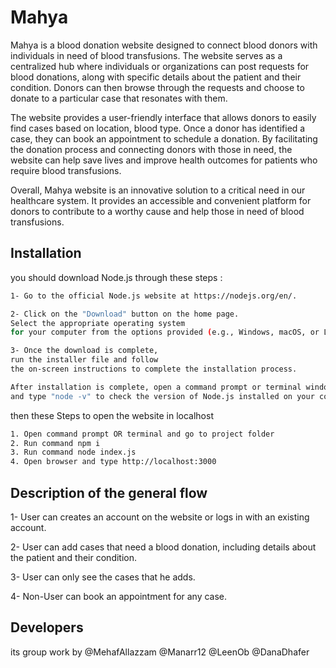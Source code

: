 # Mahya

Mahya is a blood donation website designed to connect blood donors with individuals in need of blood transfusions. The website serves as a centralized hub where individuals or organizations can post requests for blood donations, along with specific details about the patient and their condition. Donors can then browse through the requests and choose to donate to a particular case that resonates with them.

The website provides a user-friendly interface that allows donors to easily find cases based on location, blood type.
Once a donor has identified a case, they can book an appointment to schedule a donation. By facilitating the donation process and connecting donors with those in need, the website can help save lives and improve health outcomes for patients who require blood transfusions.

Overall, Mahya website is an innovative solution to a critical need in our healthcare system. It provides an accessible and convenient platform for donors to contribute to a worthy cause and help those in need of blood transfusions. 

## Installation

you should download Node.js through these steps :

```bash
1- Go to the official Node.js website at https://nodejs.org/en/.

2- Click on the "Download" button on the home page.
Select the appropriate operating system 
for your computer from the options provided (e.g., Windows, macOS, or Linux).

3- Once the download is complete,
run the installer file and follow 
the on-screen instructions to complete the installation process.

After installation is complete, open a command prompt or terminal window 
and type "node -v" to check the version of Node.js installed on your computer.
```
then these Steps to open the website in localhost 

```bash
1. Open command prompt OR terminal and go to project folder
2. Run command npm i
3. Run command node index.js
4. Open browser and type http://localhost:3000
```


## Description of the general flow 

1- User can creates an account on the website or logs in with an existing 
account.

2- User can add cases that need a blood donation, including details about the patient and their condition.

3- User can only see the cases that he adds.

4- Non-User can book an appointment for any case.

## Developers 
its group work by 
@MehafAllazzam
@Manarr12
@LeenOb
@DanaDhafer